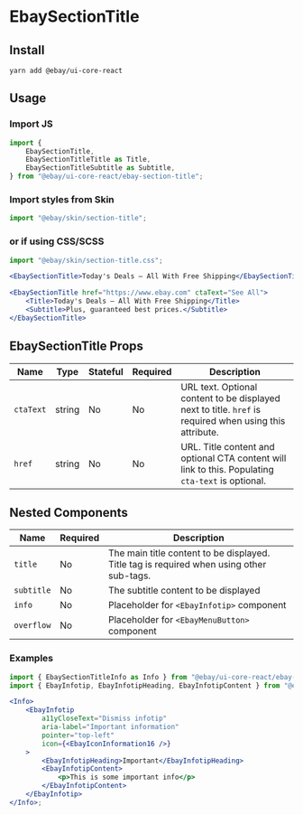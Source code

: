 # EbaySectionTitle

## Install

```shell
yarn add @ebay/ui-core-react
```

## Usage

### Import JS

```jsx
import {
    EbaySectionTitle,
    EbaySectionTitleTitle as Title,
    EbaySectionTitleSubtitle as Subtitle,
} from "@ebay/ui-core-react/ebay-section-title";
```

### Import styles from Skin

```jsx
import "@ebay/skin/section-title";
```

### or if using CSS/SCSS

```jsx
import "@ebay/skin/section-title.css";
```

```jsx
<EbaySectionTitle>Today's Deals – All With Free Shipping</EbaySectionTitle>

<EbaySectionTitle href="https://www.ebay.com" ctaText="See All">
    <Title>Today's Deals – All With Free Shipping</Title>
    <Subtitle>Plus, guaranteed best prices.</Subtitle>
</EbaySectionTitle>
```

## EbaySectionTitle Props

| Name      | Type   | Stateful | Required | Description                                                                                             |
| --------- | ------ | -------- | -------- | ------------------------------------------------------------------------------------------------------- |
| `ctaText` | string | No       | No       | URL text. Optional content to be displayed next to title. `href` is required when using this attribute. |
| `href`    | string | No       | No       | URL. Title content and optional CTA content will link to this. Populating `cta-text` is optional.       |

## Nested Components

| Name       | Required | Description                                                                              |
| ---------- | -------- | ---------------------------------------------------------------------------------------- |
| `title`    | No       | The main title content to be displayed. Title tag is required when using other sub-tags. |
| `subtitle` | No       | The subtitle content to be displayed                                                     |
| `info`     | No       | Placeholder for `<EbayInfotip>` component                                                |
| `overflow` | No       | Placeholder for `<EbayMenuButton>` component                                             |

### Examples

```jsx
import { EbaySectionTitleInfo as Info } from "@ebay/ui-core-react/ebay-section-title";
import { EbayInfotip, EbayInfotipHeading, EbayInfotipContent } from "@ebay/ui-core-react/ebay-infotip";

<Info>
    <EbayInfotip
        a11yCloseText="Dismiss infotip"
        aria-label="Important information"
        pointer="top-left"
        icon={<EbayIconInformation16 />}
    >
        <EbayInfotipHeading>Important</EbayInfotipHeading>
        <EbayInfotipContent>
            <p>This is some important info</p>
        </EbayInfotipContent>
    </EbayInfotip>
</Info>;
```
